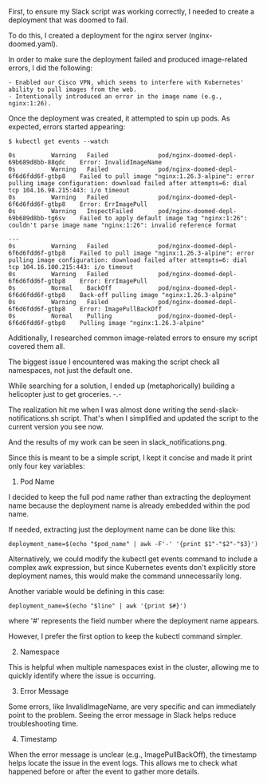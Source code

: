 First, to ensure my Slack script was working correctly, I needed to create a deployment that was doomed to fail.

To do this, I created a deployment for the nginx server (nginx-doomed.yaml).

In order to make sure the deployment failed and produced image-related errors, I did the following:

	- Enabled our Cisco VPN, which seems to interfere with Kubernetes' ability to pull images from the web.
	- Intentionally introduced an error in the image name (e.g., nginx:1:26).

Once the deployment was created, it attempted to spin up pods. As expected, errors started appearing:

	$ kubectl get events --watch

	0s          Warning   Failed              pod/nginx-doomed-depl-69b689d8bb-88qdc    Error: InvalidImageName
	0s          Warning   Failed              pod/nginx-doomed-depl-6f6d6fdd6f-gtbp8    Failed to pull image "nginx:1.26.3-alpine": error pulling image configuration: download failed after attempts=6: dial tcp 104.16.98.215:443: i/o timeout
	0s          Warning   Failed              pod/nginx-doomed-depl-6f6d6fdd6f-gtbp8    Error: ErrImagePull
	0s          Warning   InspectFailed       pod/nginx-doomed-depl-69b689d8bb-tg6sv    Failed to apply default image tag "nginx:1:26": couldn't parse image name "nginx:1:26": invalid reference format

	---
	0s          Warning   Failed              pod/nginx-doomed-depl-6f6d6fdd6f-gtbp8    Failed to pull image "nginx:1.26.3-alpine": error pulling image configuration: download failed after attempts=6: dial tcp 104.16.100.215:443: i/o timeout
	0s          Warning   Failed              pod/nginx-doomed-depl-6f6d6fdd6f-gtbp8    Error: ErrImagePull
	0s          Normal    BackOff             pod/nginx-doomed-depl-6f6d6fdd6f-gtbp8    Back-off pulling image "nginx:1.26.3-alpine"
	0s          Warning   Failed              pod/nginx-doomed-depl-6f6d6fdd6f-gtbp8    Error: ImagePullBackOff
	0s          Normal    Pulling             pod/nginx-doomed-depl-6f6d6fdd6f-gtbp8    Pulling image "nginx:1.26.3-alpine"


Additionally, I researched common image-related errors to ensure my script covered them all.

The biggest issue I encountered was making the script check all namespaces, not just the default one. 

While searching for a solution, I ended up (metaphorically) building a helicopter just to get groceries. -.-

The realization hit me when I was almost done writing the send-slack-notifications.sh script. That's when I simplified and updated the script to the current version you see now.

And the results of my work can be seen in slack_notifications.png.

Since this is meant to be a simple script, I kept it concise and made it print only four key variables:

1. Pod Name

I decided to keep the full pod name rather than extracting the deployment name because the deployment name is already embedded within the pod name.

If needed, extracting just the deployment name can be done like this:

	deployment_name=$(echo "$pod_name" | awk -F'-' '{print $1"-"$2"-"$3}')

Alternatively, we could modify the kubectl get events command to include a complex awk expression, but since Kubernetes events don't explicitly store deployment names, this would make the command unnecessarily long.

Another variable would be defining in this case:

	deployment_name=$(echo "$line" | awk '{print $#}')

where '#' represents the field number where the deployment name appears.

However, I prefer the first option to keep the kubectl command simpler.

2. Namespace

This is helpful when multiple namespaces exist in the cluster, allowing me to quickly identify where the issue is occurring.

3. Error Message

Some errors, like InvalidImageName, are very specific and can immediately point to the problem. Seeing the error message in Slack helps reduce troubleshooting time.

4. Timestamp

When the error message is unclear (e.g., ImagePullBackOff), the timestamp helps locate the issue in the event logs. This allows me to check what happened before or after the event to gather more details.